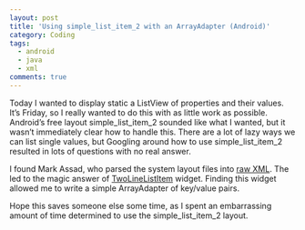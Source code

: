 ```yaml
---
layout: post
title: 'Using simple_list_item_2 with an ArrayAdapter (Android)'
category: Coding
tags:
  - android
  - java
  - xml
comments: true
---
```


Today I wanted to display static a ListView of properties and their values. It’s Friday, so I really wanted to do this with as little work as possible. Android’s free layout simple_list_item_2 sounded like what I wanted, but it wasn’t immediately clear how to handle this. There are a lot of lazy ways we can list single values, but Googling around how to use simple_list_item_2 resulted in lots of questions with no real answer.

I found Mark Assad, who parsed the system layout files into <a href="http://sydney.edu.au/engineering/it/~massad/project-android.html" target="_blank">raw XML</a>. The led to the magic answer of <a href="http://developer.android.com/reference/android/widget/TwoLineListItem.html" target="_blank">TwoLineListItem</a> widget. Finding this widget allowed me to write a simple ArrayAdapter of key/value pairs.

<script src="https://gist.github.com/ff754ed165c6e4c26cd6.js"></script>
Hope this saves someone else some time, as I spent an embarrassing amount of time determined to use the simple_list_item_2 layout.
